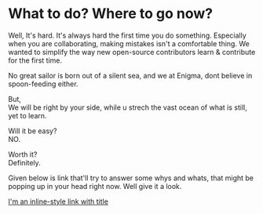 # What to do? Where to go now?

Well, It's hard. It's always hard the first time you do something. Especially when you are collaborating, making mistakes isn't a comfortable thing. We wanted to simplify the way new open-source contributors learn & contribute for the first time.<br>

No great sailor is born out of a silent sea, and we at Enigma, dont believe in spoon-feeding either.<br>

But,<br>
We will be right by your side, while u strech the vast ocean of what is still, yet to learn.<br>

Will it be easy?<br>
NO.<br>

Worth it?<br>
Definitely.<br>

Given below is link that'll try to answer some whys and whats, that might be popping up in your head right now. Well give it a look.

[I'm an inline-style link with title](https://www.google.com "Google's Homepage")